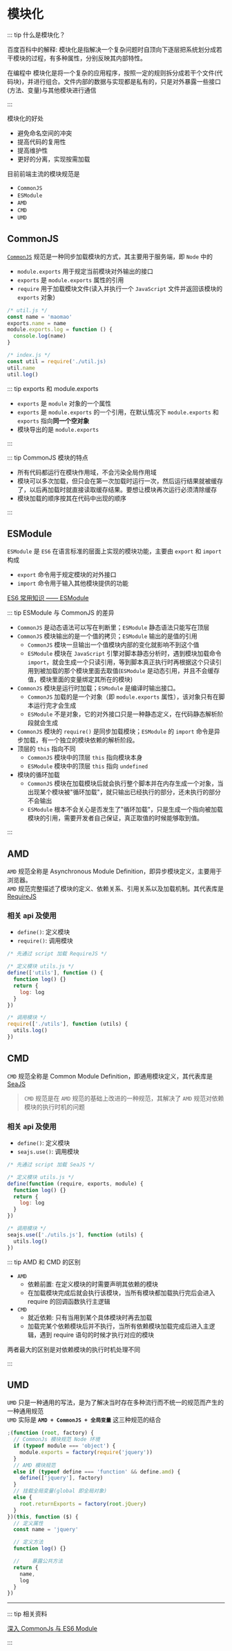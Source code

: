 # 模块化

::: tip 什么是模块化？

百度百科中的解释: 模块化是指解决一个复杂问题时自顶向下逐层把系统划分成若干模块的过程，有多种属性，分别反映其内部特性。

在编程中 模块化是将一个复杂的应用程序，按照一定的规则拆分成若干个文件(代码块)，并进行组合。文件内部的数据与实现都是私有的，只是对外暴露一些接口(方法、变量)与其他模块进行通信

:::

模块化的好处

- 避免命名空间的冲突
- 提高代码的复用性
- 提高维护性
- 更好的分离，实现按需加载

目前前端主流的模块规范是

- `CommonJS`
- `ESModule`
- `AMD`
- `CMD`
- `UMD`

## CommonJS

[`CommonJS`](https://www.commonjs.org/) 规范是一种同步加载模块的方式，其主要用于服务端，即 `Node` 中的

- `module.exports` 用于规定当前模块对外输出的接口
- `exports` 是 `module.exports` 属性的引用
- `require` 用于加载模块文件(读入并执行一个 `JavaScript` 文件并返回该模块的 `exports` 对象)

```js
/* util.js */
const name = 'maomao'
exports.name = name
module.exports.log = function () {
  console.log(name)
}

/* index.js */
const util = require('./util.js)
util.name
util.log()
```

::: tip exports 和 module.exports

- `exports` 是 `module` 对象的一个属性
- `exports` 是 `module.exports` 的一个引用，在默认情况下 `module.exports` 和 `exports` 指向**同一个空对象**
- 模块导出的是 `module.exports`

:::

::: tip CommonJS 模块的特点

- 所有代码都运行在模块作用域，不会污染全局作用域
- 模块可以多次加载，但只会在第一次加载时运行一次，然后运行结果就被缓存了，以后再加载时就直接读取缓存结果。要想让模块再次运行必须清除缓存
- 模块加载的顺序按其在代码中出现的顺序

:::

## ESModule

`ESModule` 是 `ES6` 在语言标准的层面上实现的模块功能，主要由 `export` 和 `import` 构成

- `export` 命令用于规定模块的对外接口
- `import` 命令用于输入其他模块提供的功能

[ES6 常用知识 —— ESModule](/front/es6/#esmodule)

::: tip ESModule 与 CommonJS 的差异

- `CommonJS` 是动态语法可以写在判断里；`ESModule` 静态语法只能写在顶层
- `CommonJS` 模块输出的是一个值的拷贝；`ESModule` 输出的是值的引用
  - `CommonJS` 模块一旦输出一个值模块内部的变化就影响不到这个值
  - `ESModule` 模块在 `JavaScript` 引擎对脚本静态分析时，遇到模块加载命令 `import`，就会生成一个只读引用，等到脚本真正执行时再根据这个只读引用到被加载的那个模块里面去取值(`ESModule` 是动态引用，并且不会缓存值，模块里面的变量绑定其所在的模块)
- `CommonJS` 模块是运行时加载；`ESModule` 是编译时输出接口。
  - `CommonJS` 加载的是一个对象（即 `module.exports` 属性），该对象只有在脚本运行完才会生成
  - `ESModule` 不是对象，它的对外接口只是一种静态定义，在代码静态解析阶段就会生成
- `CommonJS` 模块的 `require()` 是同步加载模块；`ESModule` 的 `import` 命令是异步加载，有一个独立的模块依赖的解析阶段。
- 顶层的 `this` 指向不同
  - `CommonJS` 模块中的顶层 `this` 指向模块本身
  - `ESModule` 模块中的顶层 `this` 指向 `undefined`
- 模块的循环加载
  - `CommonJS` 模块在加载模块后就会执行整个脚本并在内存生成一个对象，当出现某个模块被"循环加载"，就只输出已经执行的部分，还未执行的部分不会输出
  - `ESModule` 根本不会关心是否发生了"循环加载"，只是生成一个指向被加载模块的引用，需要开发者自己保证，真正取值的时候能够取到值。

:::

## AMD

`AMD` 规范全称是 Asynchronous Module Definition，即异步模块定义，主要用于浏览器。<br>
`AMD` 规范完整描述了模块的定义、依赖关系、引用关系以及加载机制。其代表库是 [RequireJS](https://requirejs.org/)

### 相关 api 及使用

- `define()`: 定义模块
- `require()`: 调用模块

```js
/* 先通过 script 加载 RequireJS */

/* 定义模块 utils.js */
define(['utils'], function () {
  function log() {}
  return {
    log: log
  }
})

/* 调用模块 */
require(['./utils'], function (utils) {
  utils.log()
})
```

## CMD

`CMD` 规范全称是 Common Module Definition，即通用模块定义，其代表库是 [SeaJS](https://seajs.github.io/seajs/docs/)

> `CMD` 规范是在 `AMD` 规范的基础上改进的一种规范，其解决了 `AMD` 规范对依赖模块的执行时机的问题

### 相关 api 及使用

- `define()`: 定义模块
- `seajs.use()`: 调用模块

```js
/* 先通过 script 加载 SeaJS */

/* 定义模块 utils.js */
define(function (require, exports, module) {
  function log() {}
  return {
    log: log
  }
})

/* 调用模块 */
seajs.use(['./utils.js'], function (utils) {
  utils.log()
})
```

::: tip AMD 和 CMD 的区别

- `AMD`
  - 依赖前置: 在定义模块的时需要声明其依赖的模块
  - 在加载模块完成后就会执行该模块，当所有模块都加载执行完后会进入 require 的回调函数执行主逻辑
- `CMD`
  - 就近依赖: 只有当用到某个具体模块时再去加载
  - 加载完某个依赖模块后并不执行，当所有依赖模块加载完成后进入主逻辑，遇到 require 语句的时候才执行对应的模块

两者最大的区别是对依赖模块的执行时机处理不同

:::

## UMD

`UMD` 只是一种通用的写法，是为了解决当时存在多种流行而不统一的规范而产生的一种通用规范<br>
`UMD` 实际是 **`AMD + CommonJS + 全局变量`** 这三种规范的结合

```js
;(function (root, factory) {
  // CommonJs 模块规范 Node 环境
  if (typeof module === 'object') {
    module.exports = factory(require('jquery'))
  }
  // AMD 模块规范
  else if (typeof define === 'function' && define.amd) {
    define(['jquery'], factory)
  }
  // 挂载全局变量(global 即全局对象)
  else {
    root.returnExports = factory(root.jQuery)
  }
})(this, function ($) {
  // 定义属性
  const name = 'jquery'

  // 定义方法
  function log() {}

  //    暴露公共方法
  return {
    name,
    log
  }
})
```

---

::: tip 相关资料

[深入 CommonJs 与 ES6 Module](https://segmentfault.com/a/1190000017878394)

:::
